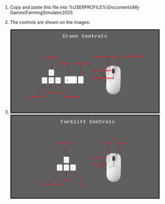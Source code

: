 1.  Copy and paste this file into
    %USERPROFILE%\Documents\My Games\FarmingSimulator2025


2.  The controls are shown on the images:

3.  
    ![crane](Images/CraneControls_Img.png)
    ![crane](Images/ForkliftControls_Img.png)
